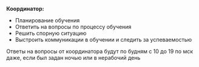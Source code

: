 **Координатор:**
- Планирование обучения
- Ответить на вопросы по процессу обучения
- Решить спорную ситуацию
- Выстроить коммуникации в обучении и следить за успеваемостью

Ответы на вопросы от координатора будут по будням с 10 до 19 по мск даже, если был задан ночью или в нерабочий день



